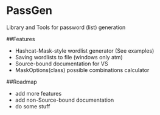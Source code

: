 # PassGen
Library and Tools for password (list) generation

##Features
* Hashcat-Mask-style wordlist generator (See examples)
* Saving wordlists to file (windows only atm)
* Source-bound documentation for VS
* MaskOptions(class) possible combinations calculator

##Roadmap
* add more features
* add non-Source-bound documentation
* do some stuff
